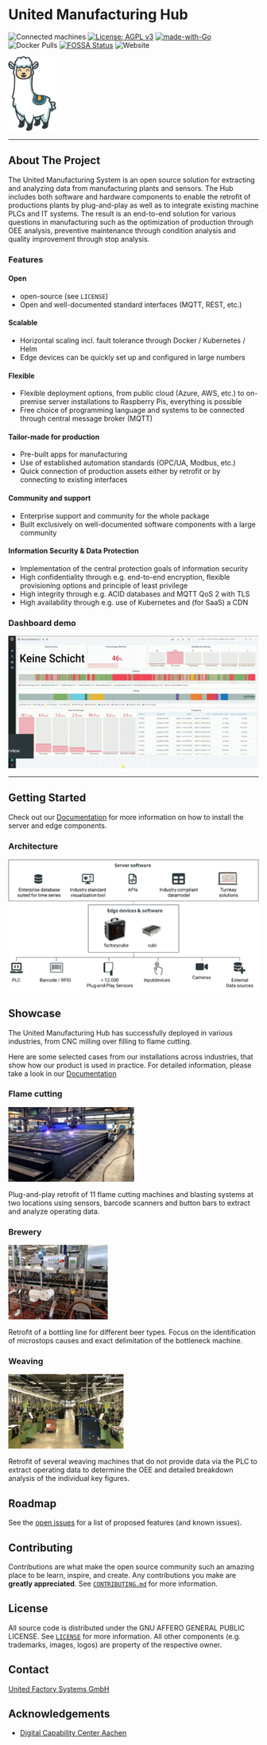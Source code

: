 <!-- PROJECT LOGO -->
# United Manufacturing Hub

![Connected machines](https://img.shields.io/badge/Connected%20machines-34-informational)
[![License: AGPL v3](https://img.shields.io/badge/License-AGPL%20v3-blue.svg)](https://www.gnu.org/licenses/agpl-3.0)
[![made-with-Go](https://img.shields.io/badge/Made%20with-Go-1f425f.svg)](http://golang.org)
![Docker Pulls](https://img.shields.io/docker/pulls/unitedmanufacturinghub/factoryinsight)
[![FOSSA Status](https://app.fossa.com/api/projects/git%2Bgithub.com%2Funited-manufacturing-hub%2Funited-manufacturing-hub.svg?type=shield)](https://app.fossa.com/projects/git%2Bgithub.com%2Funited-manufacturing-hub%2Funited-manufacturing-hub?ref=badge_shield)
![Website](https://img.shields.io/website?up_message=online&url=https%3A%2F%2Fwww.united-manufacturing-hub.com)

<img src="docs/static/images/Otto.svg" height="150">

----

## About The Project

The United Manufacturing System is an open source solution for extracting and analyzing data from manufacturing plants and sensors. The Hub includes both software and hardware components to enable the retrofit of productions plants by plug-and-play as well as to integrate existing machine PLCs and IT systems. The result is an end-to-end solution for various questions in manufacturing such as the optimization of production through OEE analysis, preventive maintenance through condition analysis and quality improvement through stop analysis.


### Features

#### Open

- open-source (see `LICENSE`)
- Open and well-documented standard interfaces (MQTT, REST, etc.)

#### Scalable

- Horizontal scaling incl. fault tolerance through Docker / Kubernetes / Helm
- Edge devices can be quickly set up and configured in large numbers

#### Flexible

- Flexible deployment options, from public cloud (Azure, AWS, etc.) to on-premise server installations to Raspberry Pis, everything is possible
- Free choice of programming language and systems to be connected through central message broker (MQTT)

#### Tailor-made for production

- Pre-built apps for manufacturing
- Use of established automation standards (OPC/UA, Modbus, etc.)
- Quick connection of production assets either by retrofit or by connecting to existing interfaces

#### Community and support

- Enterprise support and community for the whole package
- Built exclusively on well-documented software components with a large community

#### Information Security & Data Protection

- Implementation of the central protection goals of information security
- High confidentiality through e.g. end-to-end encryption, flexible provisioning options and principle of least privilege
- High integrity through e.g. ACID databases and MQTT QoS 2 with TLS
- High availability through e.g. use of Kubernetes and (for SaaS) a CDN

### Dashboard demo

![Demo](docs/content/en/docs/dashboard.gif)

----

## Getting Started

Check out our [Documentation] for more information on how to install the server and edge components.

### Architecture

![IIoT-stack](docs/content/en/docs/iiot-stack.svg)

<!-- SHOWCASE -->
## Showcase

The United Manufacturing Hub has successfully deployed in various industries, from CNC milling over filling to flame cutting.

Here are some selected cases from our installations across industries, that show how our product is used in practice. For detailed information, please take a look in our [Documentation]

### Flame cutting

<img src="docs/content/en/docs/Examples/flame-cutting.png" height="150">

Plug-and-play retrofit of 11 flame cutting machines and blasting systems at two locations using sensors, barcode scanners and button bars to extract and analyze operating data.


### Brewery

<img src="docs/content/en/docs/Examples/brewery.png" height="150">

Retrofit of a bottling line for different beer types. Focus on the identification of microstops causes and exact delimitation of the bottleneck machine.


### Weaving

<img src="docs/content/en/docs/Examples/weaving.png" height="150">

Retrofit of several weaving machines that do not provide data via the PLC to extract operating data to determine the OEE and detailed breakdown analysis of the individual key figures.


<!-- ROADMAP -->
## Roadmap

See the [open issues](https://github.com/united-manufacturing-hub/united-manufacturing-hub/issues) for a list of proposed features (and known issues).

<!-- CONTRIBUTING -->
## Contributing

Contributions are what make the open source community such an amazing place to be learn, inspire, and create. Any contributions you make are **greatly appreciated**. See [`CONTRIBUTING.md`](CONTRIBUTING.md) for more information.

<!-- LICENSE -->
## License

All source code is distributed under the GNU AFFERO GENERAL PUBLIC LICENSE. See [`LICENSE`](LICENSE) for more information. All other components (e.g. trademarks, images, logos) are property of the respective owner.

<!-- CONTACT -->
## Contact

[United Factory Systems GmbH](https://www.united-manufacturing-hub.com)

<!-- ACKNOWLEDGEMENTS -->
## Acknowledgements

- [Digital Capability Center Aachen](https://www.mckinsey.com/business-functions/operations/how-we-help-clients/capability-center-network/our-centers/aachen)

<!-- MARKDOWN LINKS & IMAGES -->
<!-- https://www.markdownguide.org/basic-syntax/#reference-style-links -->
[Website]: https://www.united-manufacturing-hub.com
[Documentation]: https://docs.umh.app 
